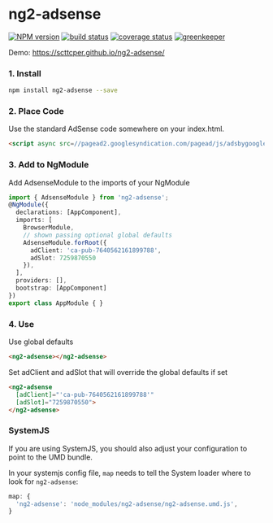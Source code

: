 # ng2-adsense  
[![NPM version][npm-image]][npm-url]
[![build status][travis-img]][travis-url]
[![coverage status][coverage-img]][coverage-url]
[![greenkeeper][greenkeeper-image]][greenkeeper-url]

[npm-image]: https://img.shields.io/npm/v/ng2-adsense.svg
[npm-url]: https://npmjs.org/package/ng2-adsense
[travis-img]: https://api.travis-ci.org/scttcper/ng2-adsense.svg?branch=master
[travis-url]: https://travis-ci.org/scttcper/ng2-adsense
[coverage-img]: https://codecov.io/gh/scttcper/ng2-adsense/branch/master/graph/badge.svg
[coverage-url]: https://codecov.io/gh/scttcper/ng2-adsense  
[greenkeeper-image]: https://badges.greenkeeper.io/scttcper/ng2-adsense.svg
[greenkeeper-url]: https://greenkeeper.io/

Demo: https://scttcper.github.io/ng2-adsense/ 

### 1. Install
```bash
npm install ng2-adsense --save
```

### 2. Place Code
Use the standard AdSense code somewhere on your index.html.
```html
<script async src=//pagead2.googlesyndication.com/pagead/js/adsbygoogle.js></script>
```
### 3. Add to NgModule
Add AdsenseModule to the imports of your NgModule
```typescript
import { AdsenseModule } from 'ng2-adsense';
@NgModule({
  declarations: [AppComponent],
  imports: [
    BrowserModule,
    // shown passing optional global defaults
    AdsenseModule.forRoot({
      adClient: 'ca-pub-7640562161899788',
      adSlot: 7259870550
    }),
  ],
  providers: [],
  bootstrap: [AppComponent]
})
export class AppModule { }
```
### 4. Use
Use global defaults  
```html
<ng2-adsense></ng2-adsense>
```

Set adClient and adSlot that will override the global defaults if set  
```html
<ng2-adsense
  [adClient]="'ca-pub-7640562161899788'"
  [adSlot]="7259870550">
</ng2-adsense>
```

### SystemJS
If you are using SystemJS, you should also adjust your configuration to point to the UMD bundle.

In your systemjs config file, `map` needs to tell the System loader where to look for `ng2-adsense`:
```js
map: {
  'ng2-adsense': 'node_modules/ng2-adsense/ng2-adsense.umd.js',
}
```

